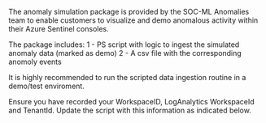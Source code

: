 The anomaly simulation package is provided by the SOC-ML Anomalies team to enable customers to visualize and demo anomalous activity within their Azure Sentinel consoles.

The package includes:
1 - PS script with logic to ingest the simulated anomaly data (marked as demo)
2 - A csv file with the corresponding anomoly events

It is highly recommended to run the scripted data ingestion routine in a demo/test enviroment.  

Ensure you have recorded your WorkspaceID, LogAnalytics WorkspaceId and TenantId.  Update the script with this information as indicated below. 

<script snip>

$LogAnalyticsWorkspaceId = "Your WorkspaceIDxxxxxxxxx"

$LogAnalyticsPrimaryKey = "Your LogAnalyticsPrimary Keyxxxxxxxxxxxx=="

$TenantId = "TenantIDxxxxxxxxxx" 

<end snip>


If necessary configure the monitoring agent on VMs you wish to affect and view results.  See agent configuration steps: 
https://docs.microsoft.com/en-us/services-hub/health/mma-setupactual

Upload the files to our your Azure storage via the Cloudshell or other methods. 
Note:  Ensure the PS and CSV files are in the same directory.  Additionally line 83 of the script identifies the csv data file by name, verify this name matches the actual file or the script will error. 

Execute the script.

You should see a new custom log named:  "InformationProtectionLogs_CL" as defined in the script.  You will have 62 events marked as demo in this log. 

? - a rule can be created to trigger an alert based on criteria "X" from the log entries





